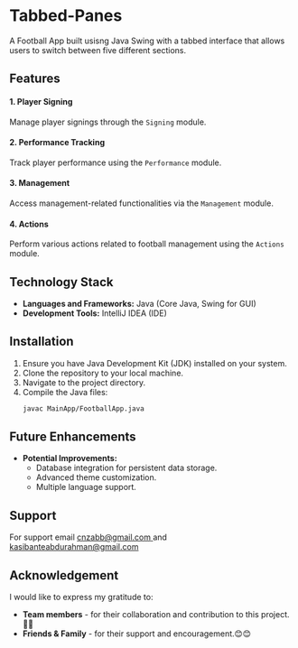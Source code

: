# **Tabbed-Panes**
A Football App built usisng Java Swing with a tabbed interface that allows users to switch between five different sections. 

## **Features**
 #### **1. Player Signing** 
 Manage player signings through the `Signing` module.

 #### **2. Performance Tracking** 
 Track player performance using the `Performance` module.

 #### **3. Management**
 Access management-related functionalities via the `Management` module.

 #### **4. Actions** 
 Perform various actions related to football management using the `Actions` module.

##  **Technology Stack**

* **Languages and Frameworks:** Java (Core Java, Swing for GUI)
* **Development Tools:** IntelliJ IDEA (IDE)

## **Installation**
1. Ensure you have Java Development Kit (JDK) installed on your system.
2. Clone the repository to your local machine.
3. Navigate to the project directory.
4. Compile the Java files:
   ```bash
   javac MainApp/FootballApp.java
## **Future Enhancements** 

* **Potential Improvements:**
    * Database integration for persistent data storage.
    * Advanced theme customization.
    * Multiple language support.

## **Support**
For support email [cnzabb@gmail.com ](mailto:cnzabb@gmail.com)  and [kasibanteabdurahman@gmail.com](mailto:kasibanteabdurahman@gmail.com)

## **Acknowledgement**
I would like to express my gratitude to:
- **Team members** - for their collaboration and contribution to this project.🚀🚀
- **Friends & Family** - for their support and encouragement.😊😊


